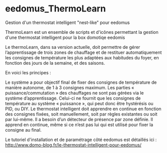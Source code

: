 # eedomus_ThermoLearn
Gestion d'un thermostat intelligent "nest-like" pour eedomus

ThermoLearn est un ensemble de scripts et d'icônes permettant la gestion d'une thermostat intelligent pour la box 
domotiqe eedomis

Le thermoLearn, dans sa version actuelle, doit permettre de gérer l’apprentissage de trois zones de chauffage 
et de restituer automatiquement les consignes de température les plus adaptées aux habitudes du foyer, 
en fonction des jours de la semaine, et des saisons.

En voici les principes :

Le système a pour objectif final de fixer des consignes de température de manière autonome, de 1 à 3 consignes maximum.
Les parties « puissance/commutation » des chauffages ne sont pas gérées via le système d’apprentissage. 
Celui-ci ne fournit que les consignes de température au système « puissance », qui peut donc être hystérésis ou PID, ou DIY.
Le thermostat intelligent doit apprendre en continue en fonction des consignes fixées, 
soit manuellement, soit par règles existantes ou soit par lui-même.
Il a besoin d’un détecteur de présence par zone définie.
Il apprend en continue, même si ce n’est pas lui qui est utilisé pour fixer la consigne au final.

Le tutoriel d'installation et de paramétrage côté eedomus est détaillés ici :
http://www.domo-blog.fr/le-thermostat-intelligent-pour-eedomus/
